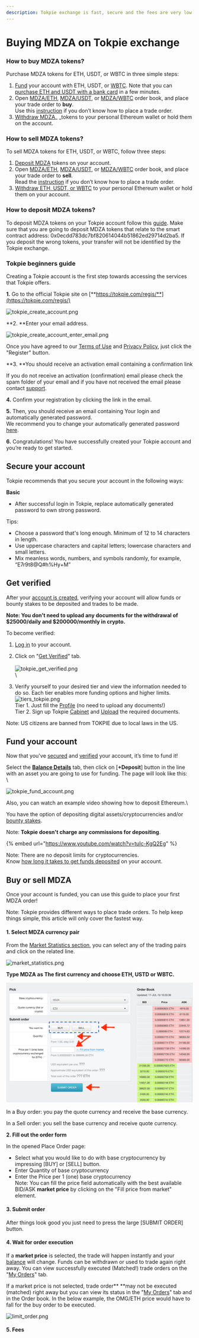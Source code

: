 ```yaml
---
description: Tokpie exchange is fast, secure and the fees are very low !
---
```


# Buying MDZA on Tokpie exchange

### How to buy MDZA tokens?

Purchase MDZA tokens for ETH, USDT, or WBTC in three simple steps:

1. [Fund](https://tokpie.zendesk.com/hc/en-us/articles/360001325617-4-Fund-your-account) your account with ETH, USDT, or [WBTC](https://tokpie.io/blog/what-is-wrapped-bitcoin-wbtc/). Note that you can [purchase ETH and USDT with a bank card](https://tokpie.io/swap/?crypto=ETH) in a few minutes.
2. Open [MDZA/ETH](https://tokpie.com/view\_exchange/MDZA-ETH/), [MDZA/USDT](https://tokpie.com/view\_exchange/MDZA-usdt/), or [MDZA/WBTC](https://tokpie.com/view\_exchange/MDZA-wbtc/) order book, and place your trade order to **buy**.\
   Use this [instruction](https://tokpie.zendesk.com/hc/en-us/articles/360001325637-5-Buy-or-sell-cryptocurrencies-) if you don’t know how to place a trade order.
3. [Withdraw MDZA](https://tokpie.io/blog/what-is-medooza-mdza-token/#How\_to\_withdraw\_MDZA\_tokens)_ _tokens to your personal Ethereum wallet or hold them on the account.

### How to sell MDZA tokens?

To sell MDZA tokens for ETH, USDT, or WBTC, follow three steps:

1. [Deposit MDZA](https://tokpie.io/blog/what-is-medooza-mdza-token/#How\_to\_deposit\_MDZA\_tokens) tokens on your account.
2. Open [MDZA/ETH](https://tokpie.com/view\_exchange/MDZA-ETH/), [MDZA/USDT](https://tokpie.com/view\_exchange/MDZA-usdt/), or [MDZA/WBTC](https://tokpie.com/view\_exchange/MDZA-wbtc/) order book, and place your trade order to **sell**.\
   Read the [instruction](https://tokpie.zendesk.com/hc/en-us/articles/360001325637-5-Buy-or-sell-cryptocurrencies-) if you don’t know how to place a trade order.
3. [Withdraw ETH, USDT, or WBTC](https://tokpie.zendesk.com/hc/en-us/articles/360004531817-How-to-withdraw-cryptocurrencies-from-your-Tokpie-account-) to your personal Ethereum wallet or hold them on your account.

### How to deposit MDZA tokens?

To deposit MDZA tokens on your Tokpie account follow this [guide](https://tokpie.zendesk.com/hc/en-us/articles/360001325617-4-Fund-your-account). Make sure that you are going to deposit MDZA tokens that relate to the smart contract address: 0x0ecdd783dc7bf820614044b51862ed29714d2ba5. If you deposit the wrong tokens, your transfer will not be identified by the Tokpie exchange.

### Tokpie beginners guide

Creating a Tokpie account is the first step towards accessing the services that Tokpie offers.&#x20;

**1.** Go to the official Tokpie site on [**https://tokpie.com/regis/**](https://tokpie.com/regis/)

![tokpie\_create\_account.png](https://tokpie.zendesk.com/hc/article\_attachments/360002444758/tokpie\_create\_account.png)

**2. **Enter your email address.&#x20;

![tokpie\_create\_account\_enter\_email.png](https://tokpie.zendesk.com/hc/article\_attachments/360002354417/tokpie\_create\_account\_enter\_email.png)

Once you have agreed to our [Terms of Use](https://tokpie.io/terms) and [Privacy Policy](https://tokpie.io/privacy), just click the "Register" button.

**3. **You should receive an activation email containing a confirmation link

If you do not receive an activation (confirmation) email please check the spam folder of your email and if you have not received the email please contact [support](https://t.me/tokpie).

**4.** Confirm your registration by clicking the link in the email.

**5.** Then, you should receive an email containing Your login and automatically generated password.\
We recommend you to change your automatically generated password [here](https://tokpie.com/dashboard/s/schangepassword/1/).

**6.** Congratulations! You have successfully created your Tokpie account and you’re ready to get started.

## Secure your account



Tokpie recommends that you secure your account in the following ways:

**Basic**

* After successful login in Tokpie, replace automatically generated password to own strong password.

Tips:

* Choose a password that's long enough. Minimum of 12 to 14 characters in length.
* Use uppercase characters and capital letters; lowercase characters and small letters.
* Mix meanless words, numbers, and symbols randomly, for example, “E7r9t8@Q#h%Hy+M”

## Get verified

After your [account is created](https://tokpie.zendesk.com/hc/en-us/articles/360001315958-1-Create-an-account), verifying your account will allow funds or bounty stakes to be deposited and trades to be made.

**Note: You don't need to upload any documents for the withdrawal of $25000/daily and $200000/monthly in crypto.**

To become verified:

1. [Log in](https://tokpie.com) to your account.
2. Click on "[Get Verified](https://tokpie.com/dashboard/get\_verified/)" tab.\
   \
   ![tokpie\_get\_verified.png](https://tokpie.zendesk.com/hc/article\_attachments/360002445578/tokpie\_get\_verified.png)\
   \

3. Verify yourself to your desired tier and view the information needed to do so. Each tier enables more funding options and higher limits.\
   ![tiers\_tokpie.png](https://tokpie.zendesk.com/hc/article\_attachments/360019253198/tiers\_tokpie.png)\
   Tier 1. Just fill the [Profile](https://tokpie.zendesk.com/hc/en-us/articles/360007427457-How-to-fill-a-user-Profile-) (no need to upload any documents!)\
   Tier 2. Sign up Tokpie [Cabinet](https://tokpie.io/signup) and [Upload](https://tokpie.io/cabinet/whitelist) the required documents.

Note: US citizens are banned from TOKPIE due to local laws in the US.

## Fund your account

Now that you've [secured](https://tokpie.zendesk.com/hc/en-us/articles/360001325057-2-Secure-your-account) and [verified](https://tokpie.zendesk.com/hc/en-us/articles/360001325597-3-Get-verified-) your account, it’s time to fund it!

Select the [**Balance Details**](https://tokpie.com/dashboard/account\_balance/) tab, then click on \[**+Deposit**] button in the line with an asset you are going to use for funding. The page will look like this:\
\


![tokpie\_fund\_account.png](https://tokpie.zendesk.com/hc/article\_attachments/360002445618/tokpie\_fund\_account.png)

Also, you can watch an example video showing how to deposit Ethereum.\


You have the option of depositing digital assets/cryptocurrencies and/or [bounty stakes](https://tokpie.zendesk.com/hc/en-us/articles/360007488878-How-to-deposit-bounty-stakes-).

Note: **Tokpie doesn't charge any commissions for depositing**. &#x20;

{% embed url="https://www.youtube.com/watch?v=tuIc-KgQ2Eg" %}

Note: There are no deposit limits for cryptocurrencies.\
Know [how long it takes to get funds deposited](https://tokpie.zendesk.com/hc/en-us/articles/360012784718) on your account.

## Buy or sell MDZA

Once your account is funded, you can use this guide to place your first MDZA order!

Note: Tokpie provides different ways to place trade orders. To help keep things simple, this article will only cover the fastest way.&#x20;

#### **1. Select MDZA currency pair**

From the [Market Statistics section](https://tokpie.io/#home\_\_markets), you can select any of the trading pairs and click on the related line.

![market\_statistics.png](https://tokpie.zendesk.com/hc/article\_attachments/360007779197/market\_statistics.png)

**Type MDZA as The first currency and choose ETH, USTD or WBTC.**

![](../../.gitbook/assets/tokpie-1.jpg)

In a Buy order: you pay the quote currency and receive the base currency.

In a Sell order: you sell the base currency and receive quote currency.

**2. Fill out the order form**

In the opened Place Order page:

* Select what you would like to do with base cryptocurrency by impressing \[BUY] or \[SELL] button.
* Enter Quantity of base cryptocurrency
* Enter the Price per 1 (one) base cryptocurrency\
  Note: You can fill the price field automatically with the best available BID/ASK **market price** by clicking on the "Fill price from market" element.

#### **3. Submit order**

After things look good you just need to press the large \[SUBMIT ORDER] button.

#### **4. Wait for order execution**

If a **market price** is selected, the trade will happen instantly and your [balance](https://tokpie.com/dashboard/account\_balance/) will change. Funds can be withdrawn or used to trade again right away. You can view successfully executed (Matched!) trade orders on the "[My Orders](https://tokpie.com/dashboard/s/kuserrequests/)" tab.

If a market price is not selected, trade order** **may not be executed (matched) right away but you can view its status in the "[My Orders](https://tokpie.com/dashboard/s/kuserrequests/)" tab and in the Order book. In the below example, the OMG/ETH price would have to fall for the buy order to be executed.

![limit\_order.png](https://tokpie.zendesk.com/hc/article\_attachments/360002355277/limit\_order.png)

#### **5. Fees**
